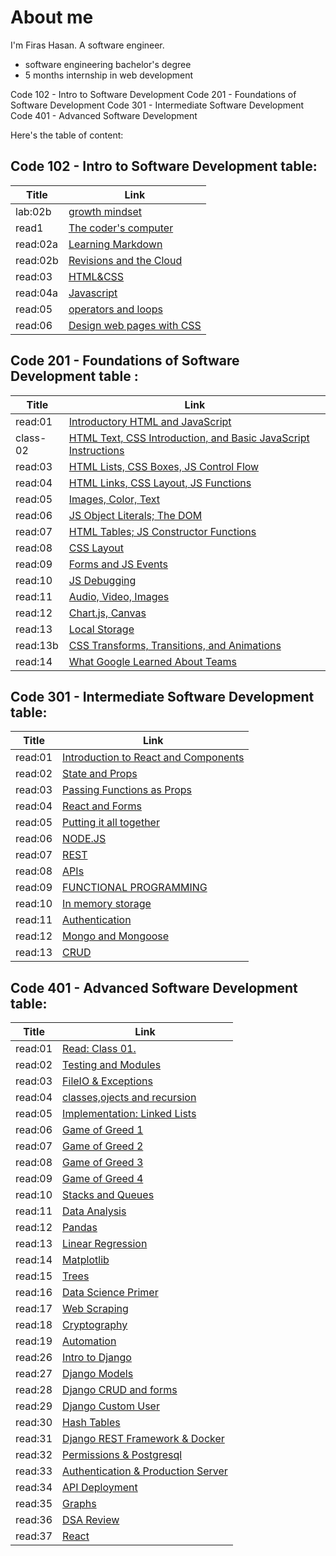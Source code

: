 # About me
 I'm Firas Hasan. A software engineer.

- software engineering bachelor's degree
- 5 months internship in web development

Code 102 - Intro to Software Development
Code 201 - Foundations of Software Development
Code 301 - Intermediate Software Development
Code 401 - Advanced Software Development

Here's the table of content:

## Code 102 - Intro to Software Development table: 
Title        |         Link
------------ |----------------------
lab:02b      | [growth mindset](102/lab02b.md)
read1        | [The coder's computer](102/read1.md)
read:02a     | [Learning Markdown](102/read02a.md)
read:02b     | [Revisions and the Cloud](102/read02b.md)
read:03      | [HTML&CSS](102/read03.md)
read:04a     | [Javascript](102/read04a.md)
read:05      | [operators and loops](102/read05.md)
read:06      | [Design web pages with CSS](102/read06.md)


## Code 201 - Foundations of Software Development table :

Title        |         Link
------------ |----------------------
read:01      | [Introductory HTML and JavaScript](201/read:01.md)
class-02     | [HTML Text, CSS Introduction, and Basic JavaScript Instructions](201/class-02.md)
read:03      | [HTML Lists, CSS Boxes, JS Control Flow](201/read:03.md)
read:04      | [HTML Links, CSS Layout, JS Functions](201/read:04.md)
read:05      | [Images, Color, Text](201/read:05.md)
read:06      | [JS Object Literals; The DOM](201/read:06.md)
read:07      | [HTML Tables; JS Constructor Functions](201/read:07.md)
read:08      | [CSS Layout](201/read:08.md)
read:09      | [Forms and JS Events](201/read:09.md)
read:10      | [JS Debugging](201/read:10.md)
read:11      | [ Audio, Video, Images](201/read:11.md)
read:12      | [Chart.js, Canvas](201/read:12.md)
read:13      | [Local Storage](201/read:13.md)
read:13b     | [CSS Transforms, Transitions, and Animations](201/read:13b.md)
read:14      | [What Google Learned About Teams](201/read:14.md)



## Code 301 - Intermediate Software Development table: 



Title        |         Link
------------ |----------------------
read:01      | [Introduction to React and Components](301/read:01.md)
read:02      | [State and Props](301/read:02.md)
read:03      | [Passing Functions as Props](301/read:03.md)
read:04      | [React and Forms](301/read:04.md)
read:05      | [Putting it all together](301/read:05.md)
read:06      | [NODE.JS](301/read:06.md)
read:07      | [REST](301/read:07.md)
read:08      | [APIs](301/read:08.md)
read:09      | [FUNCTIONAL PROGRAMMING](301/read:09.md)
read:10      | [In memory storage](301/read:10.md)
read:11      | [Authentication](301/read:11.md)
read:12      | [Mongo and Mongoose ](301/read:12)
read:13      | [CRUD](301/read:13.md)




## Code 401 - Advanced Software Development table:

Title        |         Link
------------ |----------------------
read:01      | [Read: Class 01.](401/read:01.md)
read:02      | [Testing and Modules](401/read:02.md)
read:03      | [FileIO & Exceptions](401/read:03.md)
read:04      | [classes,ojects and recursion](401/read:04.md)
read:05      | [Implementation: Linked Lists](401/read:05.md)
read:06      | [Game of Greed 1](401/read:06.md)
read:07      | [Game of Greed 2](401/read:07.md)
read:08      | [Game of Greed 3](401/read:08.md)
read:09      | [Game of Greed 4](401/read:09.md)
read:10      | [Stacks and Queues](401/read:10.md)
read:11      | [Data Analysis](401/read:11.md)
read:12      | [Pandas](401/read:12.md)
read:13      | [Linear Regression](401/read:13.md)
read:14      | [Matplotlib](401/read:14.md)
read:15      | [Trees](401/read:15.md)
read:16      | [Data Science Primer](401/read:16.md)
read:17      | [Web Scraping](401/read:17.md)
read:18      | [Cryptography](401/read:18.md)
read:19      | [Automation](401/read:19.md)
read:26      | [Intro to Django](401/read:26.md)
read:27      | [Django Models](401/read:27.md)
read:28      | [Django CRUD and forms](401/read:28.md)
read:29      | [Django Custom User](401/read:29.md)
read:30      | [Hash Tables](401/read:30.md)
read:31      | [Django REST Framework & Docker](401/read:31.md)
read:32      | [Permissions & Postgresql](401/read:32.md)
read:33      | [Authentication & Production Server](401/read:33.md)
read:34      | [API Deployment](401/read:34.md)
read:35      | [Graphs](401/read:35.md)
read:36      | [DSA Review](401/read:36.md)
read:37      | [React](401/read:37.md)